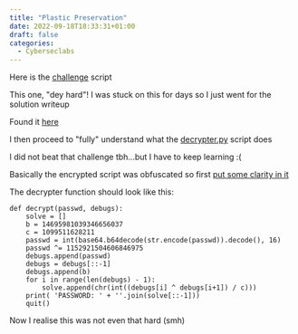```yaml
---
title: "Plastic Preservation"
date: 2022-09-18T18:33:31+01:00
draft: false
categories:
  - Cyberseclabs
---
```

Here is the [challenge](/csl/plastic_preservation/password_encrypter.py) script

This one, "dey hard"! I was stuck on this for days so I just went for the solution writeup

Found it [here](https://plasticuproject.com/posts/plastic-preservation-write-up/)

I then proceed to "fully" understand what the [decrypter.py](/csl/plastic_preservation/decrypter.py) script does

I did not beat that challenge tbh...but I have to keep learning :(

Basically the encrypted script was obfuscated so first [put some clarity in it](/csl/plastic_preservation/deobuscated.py)

The decrypter function should look like this:

```
def decrypt(passwd, debugs):
    solve = []
    b = 14695981039346656037
    c = 1099511628211
    passwd = int(base64.b64decode(str.encode(passwd)).decode(), 16)
    passwd ^= 1152921504606846975
    debugs.append(passwd)
    debugs = debugs[::-1]
    debugs.append(b)
    for i in range(len(debugs) - 1):
        solve.append(chr(int((debugs[i] ^ debugs[i+1]) / c)))
    print( 'PASSWORD: ' + ''.join(solve[::-1]))
    quit()
```

Now I realise this was not even that hard (smh)

